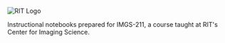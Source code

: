 
![RIT Logo](https://www.rit.edu/brandportal/sites/rit.edu.brandportal/files/inline-images/RIT__RGB_vert_k_0.png)

Instructional notebooks prepared for IMGS-211, a course taught at RIT's Center for Imaging Science.
